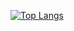 [![Top Langs](https://github-readme-stats.vercel.app/api/top-langs/?username=FarukErat&layout=compact)](https://github.com/FarukErat/github-readme-stats)
